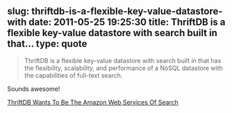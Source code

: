 slug: thriftdb-is-a-flexible-key-value-datastore-with
date: 2011-05-25 19:25:30
title: ThriftDB is a flexible key-value datastore with search built in that...
type: quote
---

> ThriftDB is a flexible key-value datastore with search built in that has the flexibility, scalability, and performance of a NoSQL datastore with the capabilities of full-text search.

Sounds awesome!

 [ThriftDB Wants To Be The Amazon Web Services Of Search](http://techcrunch.com/2011/05/24/thriftdb-wants-to-be-the-amazon-web-services-of-search/?utm_source=feedburner&utm_medium=feed&utm_campaign=Feed%3A+Techcrunch+%28TechCrunch%29)
